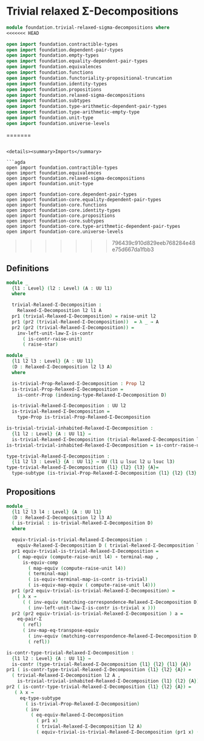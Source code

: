 # Trivial relaxed Σ-Decompositions

```agda
module foundation.trivial-relaxed-sigma-decompositions where
<<<<<<< HEAD

open import foundation.contractible-types
open import foundation.dependent-pair-types
open import foundation.empty-types
open import foundation.equality-dependent-pair-types
open import foundation.equivalences
open import foundation.functions
open import foundation.functoriality-propositional-truncation
open import foundation.identity-types
open import foundation.propositions
open import foundation.relaxed-sigma-decompositions
open import foundation.subtypes
open import foundation.type-arithmetic-dependent-pair-types
open import foundation.type-arithmetic-empty-type
open import foundation.unit-type
open import foundation.universe-levels
```

=======
```

<details><summary>Imports</summary>

```agda
open import foundation.contractible-types
open import foundation.equivalences
open import foundation.relaxed-sigma-decompositions
open import foundation.unit-type

open import foundation-core.dependent-pair-types
open import foundation-core.equality-dependent-pair-types
open import foundation-core.functions
open import foundation-core.identity-types
open import foundation-core.propositions
open import foundation-core.subtypes
open import foundation-core.type-arithmetic-dependent-pair-types
open import foundation-core.universe-levels
```

</details>

>>>>>>> 796439c910d829eeb768284e48e75d667da1fbb3
## Definitions

```agda
module _
  {l1 : Level} (l2 : Level) (A : UU l1)
  where

  trivial-Relaxed-Σ-Decomposition :
    Relaxed-Σ-Decomposition l2 l1 A
  pr1 (trivial-Relaxed-Σ-Decomposition) = raise-unit l2
  pr1 (pr2 (trivial-Relaxed-Σ-Decomposition))  = λ _ → A
  pr2 (pr2 (trivial-Relaxed-Σ-Decomposition)) =
    inv-left-unit-law-Σ-is-contr
      ( is-contr-raise-unit)
      ( raise-star)

module _
  {l1 l2 l3 : Level} {A : UU l1}
  (D : Relaxed-Σ-Decomposition l2 l3 A)
  where

  is-trivial-Prop-Relaxed-Σ-Decomposition : Prop l2
  is-trivial-Prop-Relaxed-Σ-Decomposition =
    is-contr-Prop (indexing-type-Relaxed-Σ-Decomposition D)

  is-trivial-Relaxed-Σ-Decomposition : UU l2
  is-trivial-Relaxed-Σ-Decomposition =
    type-Prop is-trivial-Prop-Relaxed-Σ-Decomposition

is-trivial-trivial-inhabited-Relaxed-Σ-Decomposition :
  {l1 l2 : Level} {A : UU l1} →
  is-trivial-Relaxed-Σ-Decomposition (trivial-Relaxed-Σ-Decomposition l2 A)
is-trivial-trivial-inhabited-Relaxed-Σ-Decomposition = is-contr-raise-unit

type-trivial-Relaxed-Σ-Decomposition :
  {l1 l2 l3 : Level} {A : UU l1} → UU (l1 ⊔ lsuc l2 ⊔ lsuc l3)
type-trivial-Relaxed-Σ-Decomposition {l1} {l2} {l3} {A}=
  type-subtype (is-trivial-Prop-Relaxed-Σ-Decomposition {l1} {l2} {l3} {A})
```

## Propositions

```agda
module _
  {l1 l2 l3 l4 : Level} {A : UU l1}
  (D : Relaxed-Σ-Decomposition l2 l3 A)
  ( is-trivial : is-trivial-Relaxed-Σ-Decomposition D)
  where

  equiv-trivial-is-trivial-Relaxed-Σ-Decomposition :
    equiv-Relaxed-Σ-Decomposition D ( trivial-Relaxed-Σ-Decomposition l4 A)
  pr1 equiv-trivial-is-trivial-Relaxed-Σ-Decomposition =
    ( map-equiv (compute-raise-unit l4) ∘ terminal-map ,
      is-equiv-comp
        ( map-equiv (compute-raise-unit l4))
        ( terminal-map)
        ( is-equiv-terminal-map-is-contr is-trivial)
        ( is-equiv-map-equiv ( compute-raise-unit l4)))
  pr1 (pr2 equiv-trivial-is-trivial-Relaxed-Σ-Decomposition) =
    ( λ x →
      ( ( inv-equiv (matching-correspondence-Relaxed-Σ-Decomposition D)) ∘e
        ( inv-left-unit-law-Σ-is-contr is-trivial x )))
  pr2 (pr2 equiv-trivial-is-trivial-Relaxed-Σ-Decomposition ) a =
    eq-pair-Σ
      ( refl)
      ( inv-map-eq-transpose-equiv
        ( inv-equiv (matching-correspondence-Relaxed-Σ-Decomposition D))
        ( refl))

is-contr-type-trivial-Relaxed-Σ-Decomposition :
  {l1 l2 : Level} {A : UU l1} →
  is-contr (type-trivial-Relaxed-Σ-Decomposition {l1} {l2} {l1} {A})
pr1 ( is-contr-type-trivial-Relaxed-Σ-Decomposition {l1} {l2} {A}) =
  ( trivial-Relaxed-Σ-Decomposition l2 A ,
    is-trivial-trivial-inhabited-Relaxed-Σ-Decomposition {l1} {l2} {A})
pr2 ( is-contr-type-trivial-Relaxed-Σ-Decomposition {l1} {l2} {A}) =
   ( λ x →
     eq-type-subtype
       ( is-trivial-Prop-Relaxed-Σ-Decomposition)
       ( inv
         ( eq-equiv-Relaxed-Σ-Decomposition
           ( pr1 x)
           ( trivial-Relaxed-Σ-Decomposition l2 A)
           ( equiv-trivial-is-trivial-Relaxed-Σ-Decomposition (pr1 x) (pr2 x)))))
```

